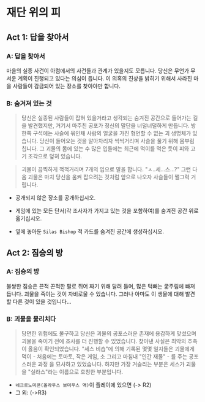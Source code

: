 # 재단 위의 피

## Act 1: 답을 찾아서

### A: 답을 찾아서

마을의 실종 사건이 아컴에서의 사건들과 관계가 있을지도 모릅니다. 당신은 무언가 무서운 계획이 진행되고 있다는 의심이 듭니다. 이 의혹의 진상을 밝히기 위해서 사라진 마을 사람들이 감금되어 있는 장소를 찾아야만 합니다.

### B: 숨겨져 있는 것

> 당신은 실종된 사람들이 잡혀 있을거라고 생각되는 숨겨진 공간으로 들어가는 길을 발견했지만, 거기서 마주친 공포가 정신의 말단을 너덜너덜하게 만듭니다. 방 한쪽 구석에는 사슬에 묶인채 사람의 얼굴을 가진 형언할 수 없는 괴 생명체가 있습니다. 당신이 들어오는 것을 알아차리자 씩씩거리며 사슬을 풀기 위해 몸부림칩니다. 그 괴물의 몸에 있는 수 많은 입들에는 최근에 먹이를 먹은 듯이 피와 고기 조각으로 덮혀 있습니다.

> 괴물이 끔찍하게 꺽꺽거리며 7개의 입으로 말을 합니다. "ㅅ..세...스...?" 그런 다음 괴물은 마치 당신을 움켜 잡으려는 것처럼 앞으로 나오자 사슬들이 쩔그럭 거립니다.

* 공개되지 않은 장소를 공개하십시오.

* 게임에 있는 모든 단서(각 조사자가 가지고 있는 것을 포함하여)를 숨겨진 공간 위로 옮기십시오.

* 옆에 놓아둔 `Silas Bishop` 적 카드를 숨겨진 공간에 생성하십시오.

## Act 2: 짐승의 방

### A: 짐승의 방

불쌍한 짐승은 끈적 끈적한 팔로 쥐어 짜기 위해 달려 들며, 많은 턱뼈는 굶주림에 빠져듭니다. 괴물을 죽이는 것이 자비로울 수 있습니다. 그러나 아마도 이 생물에 대해 발견할 다른 것이 있을 것입니다...

### B: 괴물을 물리치다

> 당면한 위험에도 불구하고 당신은 괴물의 공포스러운 존재에 용감하게 맞섰으며 괴물을 죽이기 전에 조사를 더 진행할 수 있었습니다. 찾아낸 사실은 최악의 추측이 옳음이 확인되었습니다. "세스 비숍"에 의해 기록된 몇몇 일지들은 괴물에게 먹이 - 처음에는 토마토, 작은 게임, 소 그리고 마침내 "인간 재물" - 를 주는 공포스러운 과정 을 묘사하고 있었습니다. 하지만 가장 거슬리는 부분은 세스가 괴물을 "실라스"라는 이름으로 호칭한 부분입니다.

* `네크로노미콘(올라우스 보미우스 역)`이 플레이에 있으면 (-> R2)
* 그 외: (->R3)
